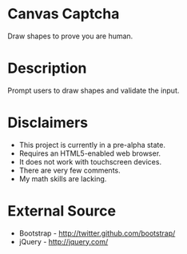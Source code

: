 Canvas Captcha
==============

Draw shapes to prove you are human.



Description
===========

Prompt users to draw shapes and validate the input.



Disclaimers
===========

* This project is currently in a pre-alpha state.
* Requires an HTML5-enabled web browser.
* It does not work with touchscreen devices.
* There are very few comments.
* My math skills are lacking.



External Source
===============

* Bootstrap - http://twitter.github.com/bootstrap/
* jQuery - http://jquery.com/


